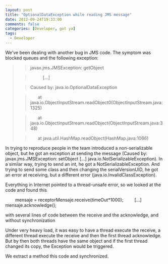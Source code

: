 ```yaml
---
layout: post
title: "OptionalDataException while reading JMS message"
date: 2012-09-24T19:33:00
comments: false
categories: [Developer, got ya]
tags:
  - Developer
---
```


We've been dealing with another bug in JMS code. The symptom was blocked queues and the following exception:



<blockquote class="tr_bq"><blockquote class="tr_bq">javax.jms.JMSException: getObject</blockquote><blockquote class="tr_bq">&nbsp; &nbsp; &nbsp; &nbsp; &nbsp; [...]&nbsp;</blockquote><blockquote class="tr_bq">Caused by: java.io.OptionalDataException</blockquote><blockquote class="tr_bq">&nbsp; &nbsp; &nbsp; at java.io.ObjectInputStream.readObject0(ObjectInputStream.java:1325)</blockquote><blockquote class="tr_bq">&nbsp; &nbsp; &nbsp; at java.io.ObjectInputStream.readObject(ObjectInputStream.java:348)</blockquote><blockquote class="tr_bq">&nbsp; &nbsp; &nbsp; at java.util.HashMap.readObject(HashMap.java:1066)</blockquote></blockquote>
In trying to reproduce people in the team introduced a non-serializable object, but he got an exception at sending the message (Caused by: javax.jms.JMSException: setObject [...] java.io.NotSerializableException). In a similar way, trying to send an int, he got a NotSerializableException. And trying to send some class and then changing the&nbsp;serialVersionUID, he got an error at receiving, but a different error (java.io.InvalidClassException).


Everything in Internet pointed to a thread-unsafe error, so we looked at the code and found this



&nbsp; &nbsp; &nbsp; &nbsp; mensaje = receptorMensaje.receive(timeOut*1000);
&nbsp; &nbsp; &nbsp; &nbsp; [...]
&nbsp; &nbsp; &nbsp; &nbsp; mensaje.acknowledge();



with several lines of code between the receive and the acknowledge, and without synchronization


Under very heavy load, it was easy to have a thread execute the receive, a different thread execute the receive and then the first thread acknowledge. But by then both threads have the same object and if the first thread changed its copy, the Exception would be triggered.


We extract a method this code and synchronized.


